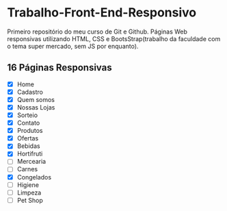 # Trabalho-Front-End-Responsivo
 Primeiro repositório do meu curso de Git e Github. Páginas Web responsivas utilizando HTML, CSS e BootsStrap(trabalho da faculdade com o tema super mercado, sem JS por enquanto). 
## 16 Páginas Responsivas
- [x] Home
- [x] Cadastro
- [x] Quem somos
- [x] Nossas Lojas
- [x] Sorteio
- [x] Contato
- [x] Produtos
- [x] Ofertas
- [x] Bebidas
- [x] Hortifruti
- [ ] Mercearia
- [ ] Carnes
- [x] Congelados
- [ ] Higiene
- [ ] Limpeza
- [ ] Pet Shop
